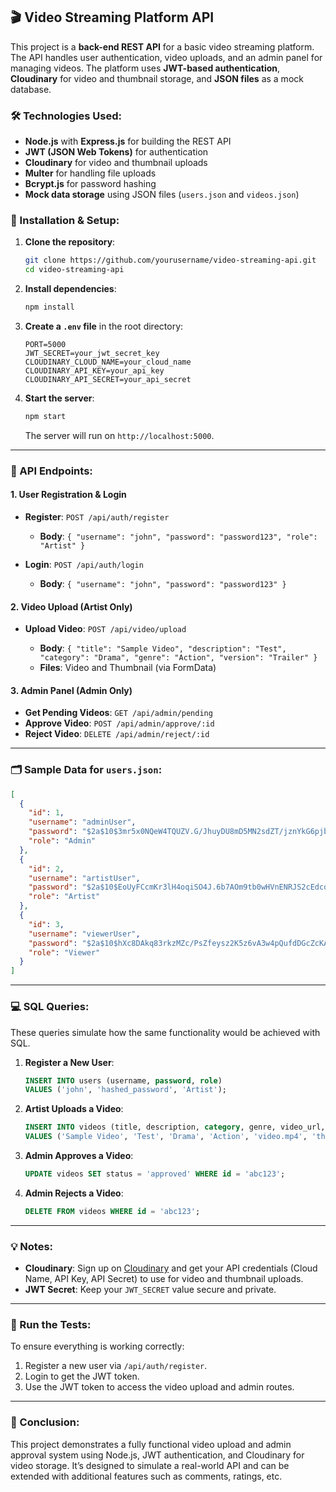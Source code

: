 ## 🎬 Video Streaming Platform API

This project is a **back-end REST API** for a basic video streaming platform. The API handles user authentication, video uploads, and an admin panel for managing videos. The platform uses **JWT-based authentication**, **Cloudinary** for video and thumbnail storage, and **JSON files** as a mock database.

### 🛠️ Technologies Used:

* **Node.js** with **Express.js** for building the REST API
* **JWT (JSON Web Tokens)** for authentication
* **Cloudinary** for video and thumbnail uploads
* **Multer** for handling file uploads
* **Bcrypt.js** for password hashing
* **Mock data storage** using JSON files (`users.json` and `videos.json`)

### 📝 Installation & Setup:

1. **Clone the repository**:

   ```bash
   git clone https://github.com/yourusername/video-streaming-api.git
   cd video-streaming-api
   ```

2. **Install dependencies**:

   ```bash
   npm install
   ```

3. **Create a `.env` file** in the root directory:

   ```env
   PORT=5000
   JWT_SECRET=your_jwt_secret_key
   CLOUDINARY_CLOUD_NAME=your_cloud_name
   CLOUDINARY_API_KEY=your_api_key
   CLOUDINARY_API_SECRET=your_api_secret
   ```

4. **Start the server**:

   ```bash
   npm start
   ```

   The server will run on `http://localhost:5000`.

---

### 🔐 API Endpoints:

#### 1. **User Registration & Login**

* **Register**: `POST /api/auth/register`

  * **Body**: `{ "username": "john", "password": "password123", "role": "Artist" }`
* **Login**: `POST /api/auth/login`

  * **Body**: `{ "username": "john", "password": "password123" }`

#### 2. **Video Upload (Artist Only)**

* **Upload Video**: `POST /api/video/upload`

  * **Body**: `{ "title": "Sample Video", "description": "Test", "category": "Drama", "genre": "Action", "version": "Trailer" }`
  * **Files**: Video and Thumbnail (via FormData)

#### 3. **Admin Panel (Admin Only)**

* **Get Pending Videos**: `GET /api/admin/pending`
* **Approve Video**: `POST /api/admin/approve/:id`
* **Reject Video**: `DELETE /api/admin/reject/:id`

---

### 🗂️ Sample Data for `users.json`:

```json
[
  {
    "id": 1,
    "username": "adminUser",
    "password": "$2a$10$3mr5x0NQeW4TQUZV.G/JhuyDU8mD5MN2sdZT/jznYkG6pjbJ7NkIe",
    "role": "Admin"
  },
  {
    "id": 2,
    "username": "artistUser",
    "password": "$2a$10$EoUyFCcmKr3lH4oqiSO4J.6b7AOm9tb0wHVnENRJS2cEdcqlktw7a",
    "role": "Artist"
  },
  {
    "id": 3,
    "username": "viewerUser",
    "password": "$2a$10$hXc8DAkq83rkzMZc/PsZfeysz2K5z6vA3w4pQufdDGcZcKAPAx7le",
    "role": "Viewer"
  }
]
```

---

### 💻 SQL Queries:

These queries simulate how the same functionality would be achieved with SQL.

1. **Register a New User**:

   ```sql
   INSERT INTO users (username, password, role)
   VALUES ('john', 'hashed_password', 'Artist');
   ```

2. **Artist Uploads a Video**:

   ```sql
   INSERT INTO videos (title, description, category, genre, video_url, thumbnail_url, artist_id, status)
   VALUES ('Sample Video', 'Test', 'Drama', 'Action', 'video.mp4', 'thumb.jpg', 2, 'pending');
   ```

3. **Admin Approves a Video**:

   ```sql
   UPDATE videos SET status = 'approved' WHERE id = 'abc123';
   ```

4. **Admin Rejects a Video**:

   ```sql
   DELETE FROM videos WHERE id = 'abc123';
   ```

---

### 💡 Notes:

* **Cloudinary**: Sign up on [Cloudinary](https://cloudinary.com/) and get your API credentials (Cloud Name, API Key, API Secret) to use for video and thumbnail uploads.
* **JWT Secret**: Keep your `JWT_SECRET` value secure and private.

---

### 🚀 Run the Tests:

To ensure everything is working correctly:

1. Register a new user via `/api/auth/register`.
2. Login to get the JWT token.
3. Use the JWT token to access the video upload and admin routes.

---

### 🎉 Conclusion:

This project demonstrates a fully functional video upload and admin approval system using Node.js, JWT authentication, and Cloudinary for video storage. It’s designed to simulate a real-world API and can be extended with additional features such as comments, ratings, etc.

